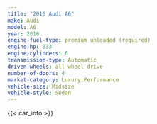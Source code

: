 ```yaml
---
title: "2016 Audi A6"
make: Audi
model: A6
year: 2016
engine-fuel-type: premium unleaded (required)
engine-hp: 333
engine-cylinders: 6
transmission-type: Automatic
driven-wheels: all wheel drive
number-of-doors: 4
market-category: Luxury,Performance
vehicle-size: Midsize
vehicle-style: Sedan
---
```


{{< car_info >}}
